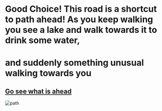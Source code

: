 # Good Choice! This road is a shortcut to path ahead! As you keep walking you see a lake and walk towards it to drink some water,
# and suddenly something unusual walking towards you
## [Go see what is ahead](dragon.md)
![path](https://images-na.ssl-images-amazon.com/images/I/51x7xBezIPL._AC_.jpg)